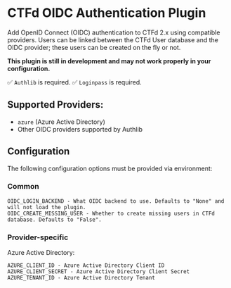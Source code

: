 # CTFd OIDC Authentication Plugin

Add OpenID Connect (OIDC) authentication to CTFd 2.x using compatible providers. Users can be linked between the CTFd User database and the OIDC provider; these users can be created on the fly or not.


**This plugin is still in development and may not work properly in your configuration.**

✅ `Authlib` is required.
✅ `Loginpass` is required.

## Supported Providers:
* `azure` (Azure Active Directory)
* Other OIDC providers supported by Authlib


## Configuration

The following configuration options must be provided via environment:

### Common
```
OIDC_LOGIN_BACKEND - What OIDC backend to use. Defaults to "None" and will not load the plugin.
OIDC_CREATE_MISSING_USER - Whether to create missing users in CTFd database. Defaults to "False".
```
### Provider-specific

Azure Active Directory:
```
AZURE_CLIENT_ID - Azure Active Directory Client ID
AZURE_CLIENT_SECRET - Azure Active Directory Client Secret
AZURE_TENANT_ID - Azure Active Directory Tenant
```